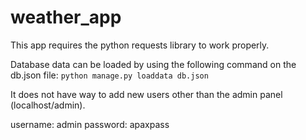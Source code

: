 # weather_app

This app requires the python requests library to work properly.

Database data can be loaded by using the following command on the db.json file:
`python manage.py loaddata db.json`

It does not have way to add new users other than the admin panel (localhost/admin). 

username: admin
password: apaxpass
